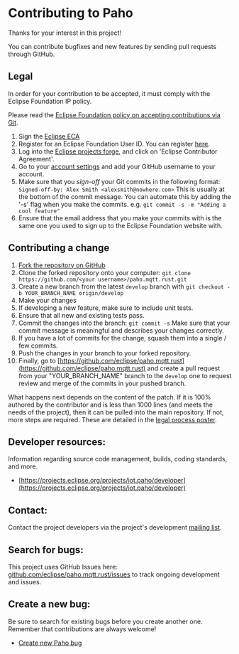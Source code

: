 # Contributing to Paho

Thanks for your interest in this project!

You can contribute bugfixes and new features by sending pull requests through GitHub.

## Legal

In order for your contribution to be accepted, it must comply with the Eclipse Foundation IP policy.

Please read the [Eclipse Foundation policy on accepting contributions via Git](http://wiki.eclipse.org/Development_Resources/Contributing_via_Git).

1. Sign the [Eclipse ECA](http://www.eclipse.org/legal/ECA.php)
  1. Register for an Eclipse Foundation User ID. You can register [here](https://dev.eclipse.org/site_login/createaccount.php).
  2. Log into the [Eclipse projects forge](https://www.eclipse.org/contribute/cla), and click on 'Eclipse Contributor Agreement'.
2. Go to your [account settings](https://dev.eclipse.org/site_login/myaccount.php#open_tab_accountsettings) and add your GitHub username to your account.
3. Make sure that you _sign-off_ your Git commits in the following format:
  ``` Signed-off-by: Alex Smith <alexsmith@nowhere.com> ``` This is usually at the bottom of the commit message. You can automate this by adding the '-s' flag when you make the commits. e.g.   ```git commit -s -m "Adding a cool feature"```
4. Ensure that the email address that you make your commits with is the same one you used to sign up to the Eclipse Foundation website with.

## Contributing a change

1. [Fork the repository on GitHub](https://github.com/eclipse/paho.mqtt.rust/fork)
2. Clone the forked repository onto your computer: ``` git clone https://github.com/<your username>/paho.mqtt.rust.git ```
3. Create a new branch from the latest ```develop``` branch with ```git checkout -b YOUR_BRANCH_NAME origin/develop```
4. Make your changes
5. If developing a new feature, make sure to include unit tests.
6. Ensure that all new and existing tests pass.
7. Commit the changes into the branch: ``` git commit -s ``` Make sure that your commit message is meaningful and describes your changes correctly.
8. If you have a lot of commits for the change, squash them into a single / few commits.
9. Push the changes in your branch to your forked repository.
10. Finally, go to [https://github.com/eclipse/paho.mqtt.rust](https://github.com/eclipse/paho.mqtt.rust) and create a pull request from your "YOUR_BRANCH_NAME" branch to the ```develop``` one to request review and merge of the commits in your pushed branch.


What happens next depends on the content of the patch. If it is 100% authored
by the contributor and is less than 1000 lines (and meets the needs of the
project), then it can be pulled into the main repository. If not, more steps
are required. These are detailed in the
[legal process poster](http://www.eclipse.org/legal/EclipseLegalProcessPoster.pdf).



## Developer resources:


Information regarding source code management, builds, coding standards, and more.

- [https://projects.eclipse.org/projects/iot.paho/developer](https://projects.eclipse.org/projects/iot.paho/developer)

Contact:
--------

Contact the project developers via the project's development
[mailing list](https://dev.eclipse.org/mailman/listinfo/paho-dev).

Search for bugs:
----------------

This project uses GitHub Issues here: [github.com/eclipse/paho.mqtt.rust/issues](https://github.com/eclipse/paho.mqtt.rust/issues) to track ongoing development and issues.

Create a new bug:
-----------------

Be sure to search for existing bugs before you create another one. Remember that contributions are always welcome!

- [Create new Paho bug](https://github.com/eclipse/paho.mqtt.rust/issues/new)
